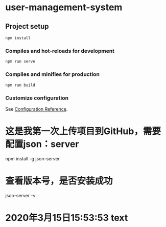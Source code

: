 # user-management-system

## Project setup
```
npm install
```

### Compiles and hot-reloads for development
```
npm run serve
```

### Compiles and minifies for production
```
npm run build
```

### Customize configuration
See [Configuration Reference](https://cli.vuejs.org/config/).

# 这是我第一次上传项目到GitHub，需要配置json：server
npm install -g json-server

# 查看版本号，是否安装成功
json-server -v

# 2020年3月15日15:53:53 text